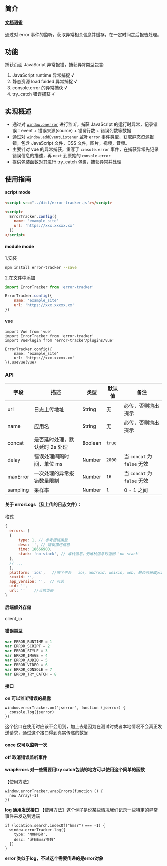 ## 简介
#### [文档语雀](https://www.yuque.com/rx36r5/qahuie/df1pgq)
通过对 error 事件的监听，获取异常相关信息并缓存，在一定时间之后报告处理。

## 功能

捕获页面 JavaScript 异常报错，捕获异常类型包含:

1. JavaScript runtime 异常捕捉 √
2. 静态资源 load faided 异常捕捉 √
3. console.error 的异常捕获 √
4. try..catch 错误捕获 √

## 实现概述

* 通过对 [`window.onerror`](https://developer.mozilla.org/en/docs/Web/API/GlobalEventHandlers/onerror) 进行监听，捕获 JavaScript 的运行时异常，记录错误：event + 错误来源(source) + 错误行数 + 错误列数等数据
* 通过对 `window.addEventListener` 监听 `error` 事件类型，获取静态资源报错，包含 JavaScript 文件，CSS 文件，图片，视频，音频。
* 主要针对 vue 的异常捕获，重写了 `console.error` 事件，在捕获异常先记录错误信息的描述，再 `next` 到原始的 `console.error`
* 提供包装函数对其进行 try..catch 包装，捕获异常并处理

## 使用指南

#### script mode
```html
<script src="../dist/error-tracker.js"></script>

<script>
  ErrorTracker.config({
    name: 'example_site'
    url: 'https://xxx.xxxxx.xx'
  })
</script>
```

#### module mode

1.安装

```sh
npm install error-tracker --save
```

2.在文件中添加

```javascript
import ErrorTracker from 'error-tracker'

ErrorTracker.config({
    name: 'example_site'
    url: 'https://xxx.xxxxx.xx'
})
```

#### vue
```
import Vue from 'vue'
import ErrorTracker from 'error-tracker'
import VuePlugin from 'error-tracker/plugins/vue'

ErrorTracker.config({
    name: 'example_site'
    url: 'https://xxx.xxxxx.xx'
}).useVue(Vue)
```

### API

| 字段       | 描述                | 类型       | 默认值                                     | 备注                      |
| -------- | ----------------- | -------- | --------------------------------------- | ----------------------- |
| url       |    日志上传地址  |  String  |  无   |  必传，否则抛出提示|
| name       |    应用名  |  String  |  无   |  必传，否则抛出提示|
| concat   | 是否延时处理，默认延时 2s 处理 | Boolean  | `true`                                  |                         |
| delay    | 错误处理间隔时间，单位 ms    | Number   | `2000`                                  | 当 `concat` 为 `false` 无效 |
| maxError | 一次处理的异常报错数量限制     | Number   | `16`                                    | 当 `concat` 为 `false` 无效 |
| sampling | 采样率               | Number   | `1`                                     | 0 - 1 之间                |

#### 关于 errorLogs（及上传的日志文件）：
格式
```javascript
{
  errors: [
  { 
      type: 1, // 参考错误类型
      desc: '', // 错误描述信息
      time: 18666900,
      stack: 'no stack', // 堆栈信息。无堆栈信息时返回 'no stack'         
  },
  // ...
  ],
  platform: 'ios',   //哪个平台   ios, android, weixin, web, 是否可获取platform的version
  sessid: '',
  app_version: '',  // 可选
  uid: '',
  url: ''    //当前页面  
}

```

#### 后端额外存储
client_ip

#### 错误类型

```javascript
var ERROR_RUNTIME = 1
var ERROR_SCRIPT = 2
var ERROR_STYLE = 3
var ERROR_IMAGE = 4
var ERROR_AUDIO = 5
var ERROR_VIDEO = 6
var ERROR_CONSOLE = 7
var ERROR_TRY_CATCH = 8
```

#### 接口 
**on 可以监听错误的暴露** 
```
window.errorTracker.on("jserror", function (jserror) {
  console.log(jserror)
})
```
这个接口在使用时应该不会用到，加上去是因为在测试时或者本地情况不会真正发送请求，通过这个接口得到真实传递的数据
#### **once 仅可以监听一次**
#### **off 取消错误监听事件**
#### **wrapErrors  对一些需要用try catch包装的地方可以使用这个简单的函数**
【使用方法】
```
window.errorTracker.wrapErrors(function () {
  new Array(-1)
})
```
**log 通用发送接口**
【使用方法】这个例子是说某些情况我们记录一些特定的异常事件来发送到远端
```
if (location.search.indexOf("hmsr") === -1) {
  window.errorTracker.log({
    type: 'NOHMSR',
    desc: '没有hmsr参数'
  })
}
```
**error 类似于log，不过这个需要传递的是error对象**
